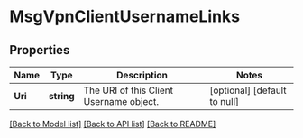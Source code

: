 # MsgVpnClientUsernameLinks

## Properties
Name | Type | Description | Notes
------------ | ------------- | ------------- | -------------
**Uri** | **string** | The URI of this Client Username object. | [optional] [default to null]

[[Back to Model list]](../README.md#documentation-for-models) [[Back to API list]](../README.md#documentation-for-api-endpoints) [[Back to README]](../README.md)

